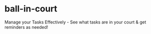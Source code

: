 # ball-in-court
Manage your Tasks Effectively - See what tasks are in your court &amp; get reminders as needed!

